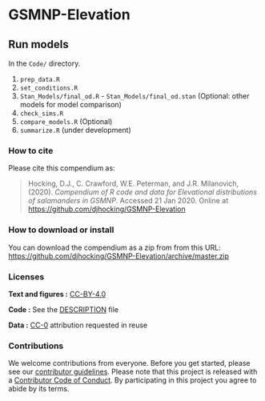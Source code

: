 
<!-- README.md is generated from README.Rmd. Please edit that file -->

# GSMNP-Elevation

<!--
[![Binder](https://mybinder.org/badge_logo.svg)](https://mybinder.org/v2/gh/djhocking/swflturtles/master?urlpath=rstudio)

This repository contains the data and code for our paper:

> Authors, (YYYY). _Elevational distributions of salamanders in GSMNP_. Name of journal/book <https://doi.org/xxx/xxx>

Our pre-print is online here:

> Authors, (YYYY). _Elevational distributions of salamanders in GSMNP_. Name of journal/book, Accessed 21 Jan 2020. Online at <https://doi.org/xxx/xxx>
-->

## Run models

In the `Code/` directory.

1.  `prep_data.R`
2.  `set_conditions.R`
3.  `Stan_Models/final_od.R` - `Stan_Models/final_od.stan` (Optional:
    other models for model comparison)
4.  `check_sims.R`
5.  `compare_models.R` (Optional)
6.  `summarize.R` (under development)

### How to cite

Please cite this compendium as:

> Hocking, D.J., C. Crawford, W.E. Peterman, and J.R. Milanovich,
> (2020). *Compendium of R code and data for Elevational distributions
> of salamanders in GSMNP*. Accessed 21 Jan 2020. Online at
> <https://github.com/djhocking/GSMNP-Elevation>

<!--
Online at <https://doi.org/xxx/xxx>
-->

### How to download or install

You can download the compendium as a zip from from this URL:
<https://github.com/djhocking/GSMNP-Elevation/archive/master.zip>

### Licenses

**Text and figures :**
[CC-BY-4.0](http://creativecommons.org/licenses/by/4.0/)

**Code :** See the [DESCRIPTION](DESCRIPTION) file

**Data :** [CC-0](http://creativecommons.org/publicdomain/zero/1.0/)
attribution requested in reuse

### Contributions

We welcome contributions from everyone. Before you get started, please
see our [contributor guidelines](CONTRIBUTING.md). Please note that this
project is released with a [Contributor Code of Conduct](CONDUCT.md). By
participating in this project you agree to abide by its terms.
